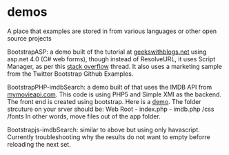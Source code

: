 demos
=====

A place that examples are stored in from various languages or other open source projects

BootstrapASP: a demo built of the tutorial at [geekswithblogs.net](http://geekswithblogs.net/JeremyMorgan/archive/2012/09/18/how-to-use-twitter-bootstrap-on-an-asp.net-website.aspx) using asp.net 4.0 (C# web forms), though instead of ResolveURL, it uses Script Manager, as per this [stack overflow](http://stackoverflow.com/questions/12452109/asp-net-2012-unobtrusive-validation-with-jquery) thread. It also uses a marketing sample from the Twitter Bootstrap Github Examples.

BootstrapPHP-imdbSearch: a demo built of that uses the IMDB API from [mymovieapi.com](http://mymovieapi.com/). This code is using PHP5 and Simple XMl as the backend. The front end is created using bootstrap. Here is a [demo](http://jenntesolin.com/Bootstrap-IMDB/index.php). The folder strcuture on your srver should be: 
Web Root
	- index.php
	- imdb.php
	/css
	/fonts
In other words, move files out of the app folder.

Bootstrapjs-imdbSearch: similar to above but using only havascript. Currently troubleshooting why the results do not want to empty beforre reloading the next set.